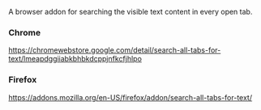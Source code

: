 A browser addon for searching the visible text content in every open tab.

### Chrome
https://chromewebstore.google.com/detail/search-all-tabs-for-text/lmeapdggiiabkbhbkdcppjnfkcfjhlpo

### Firefox
https://addons.mozilla.org/en-US/firefox/addon/search-all-tabs-for-text/
